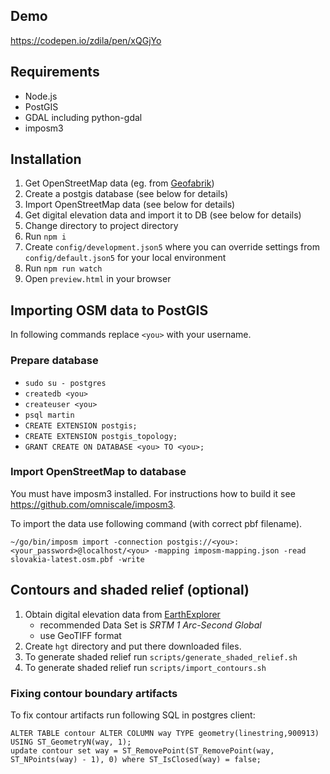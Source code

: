 ## Demo

https://codepen.io/zdila/pen/xQGjYo

## Requirements

- Node.js
- PostGIS
- GDAL including python-gdal
- imposm3

## Installation

1. Get OpenStreetMap data (eg. from [Geofabrik](http://download.geofabrik.de/))
1. Create a postgis database (see below for details)
1. Import OpenStreetMap data (see below for details)
1. Get digital elevation data and import it to DB (see below for details)
1. Change directory to project directory
1. Run `npm i`
1. Create `config/development.json5` where you can override settings from `config/default.json5` for your local environment
1. Run `npm run watch`
1. Open `preview.html` in your browser

## Importing OSM data to PostGIS

In following commands replace `<you>` with your username.

### Prepare database

- `sudo su - postgres`
- `createdb <you>`
- `createuser <you>`
- `psql martin`
- `CREATE EXTENSION postgis;`
- `CREATE EXTENSION postgis_topology;`
- `GRANT CREATE ON DATABASE <you> TO <you>;`

### Import OpenStreetMap to database

You must have imposm3 installed. For instructions how to build it see https://github.com/omniscale/imposm3.

To import the data use following command (with correct pbf filename).
```
~/go/bin/imposm import -connection postgis://<you>:<your_password>@localhost/<you> -mapping imposm-mapping.json -read slovakia-latest.osm.pbf -write
```

## Contours and shaded relief (optional)

1. Obtain digital elevation data from [EarthExplorer](https://earthexplorer.usgs.gov/)
   - recommended Data Set is _SRTM 1 Arc-Second Global_
   - use GeoTIFF format
1. Create `hgt` directory and put there downloaded files.
1. To generate shaded relief run `scripts/generate_shaded_relief.sh`
1. To generate shaded relief run `scripts/import_contours.sh`

### Fixing contour boundary artifacts

To fix contour artifacts run following SQL in postgres client:

```
ALTER TABLE contour ALTER COLUMN way TYPE geometry(linestring,900913) USING ST_GeometryN(way, 1);
update contour set way = ST_RemovePoint(ST_RemovePoint(way, ST_NPoints(way) - 1), 0) where ST_IsClosed(way) = false;
```
